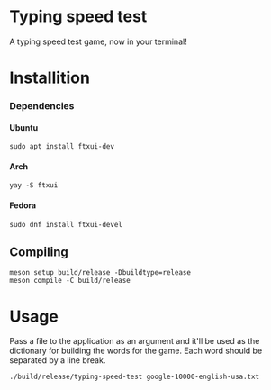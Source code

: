 # Typing speed test

A typing speed test game, now in your terminal!

# Installition

### Dependencies

#### Ubuntu

```
sudo apt install ftxui-dev
```

#### Arch

```
yay -S ftxui
```

#### Fedora

```
sudo dnf install ftxui-devel
```

## Compiling

```
meson setup build/release -Dbuildtype=release
meson compile -C build/release
```

# Usage

Pass a file to the application as an argument and it'll be used as the dictionary for building the words for the game. Each word should be separated by a line break.

```
./build/release/typing-speed-test google-10000-english-usa.txt
```
